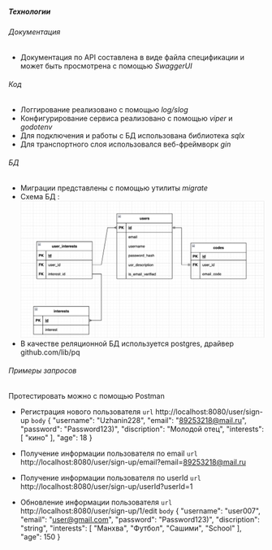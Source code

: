 ##### Технологии

###### Документация
* Документация по API составлена в виде файла спецификации и может быть просмотрена с помощью *SwaggerUI*

###### Код
* Логгирование реализовано с помощью *log/slog*
* Конфигурирование сервиса реализовано с помощью *viper* и *godotenv*
* Для подключения и работы с БД использована библиотека *sqlx* 
* Для транспортного слоя использовался веб-фреймворк *gin*

###### БД
* Миграции представлены с помощью утилиты *migrate*
* Схема БД : ![Схема](schema.png)
* В качестве реляционной БД используется postgres, драйвер github.com/lib/pq

###### Примеры запросов
Протестировать можно с помощью Postman

* Регистрация нового пользователя
`url` 
http://localhost:8080/user/sign-up
`body` 
{
  "username": "Uzhanin228",
  "email": "89253218@mail.ru",
  "password": "Password123)",
  "discription": "Молодой отец",
  "interests": [
    "кино"
  ],
  "age": 18
}

* Получение информации пользователя по email
`url`
http://localhost:8080/user/sign-up/email?email=89253218@mail.ru

* Получение информации пользователя по userId
`url`
http://localhost:8080/user/sign-up/userId?userId=1

* Обновление информации пользователя
`url`
http://localhost:8080/user/sign-up/1/edit
`body`
{
  "username": "user007",
  "email": "user@gmail.com",
  "password": "Password123)",
  "discription": "string",
  "interests": [
    "Манхва",
    "Футбол",
    "Сашими",
    "School"
  ],
  "age": 150
}